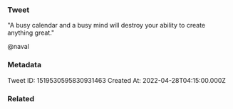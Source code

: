 ### Tweet
"A busy calendar and a busy mind will destroy your ability to create anything great."

@naval

### Metadata
Tweet ID: 1519530595830931463
Created At: 2022-04-28T04:15:00.000Z

### Related


